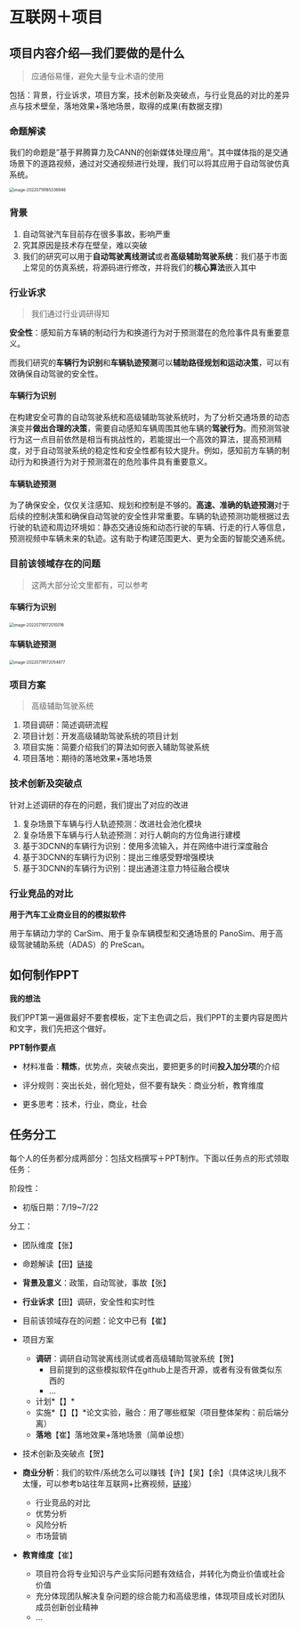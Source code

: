 # 互联网＋项目

## 项目内容介绍—我们要做的是什么

> 应通俗易懂，避免大量专业术语的使用

包括：背景，行业诉求，项目方案，技术创新及突破点，与行业竞品的对比的差异点与技术壁垒，落地效果+落地场景，取得的成果(有数据支撑)

### 命题解读

我们的命题是”基于昇腾算力及CANN的创新媒体处理应用“。其中媒体指的是交通场景下的道路视频，通过对交通视频进行处理，我们可以将其应用于自动驾驶仿真系统。

<img src="https://raw.githubusercontent.com/coelien/image-hosting/master/img/202207191653094.png" alt="image-20220719165336946" style="zoom:50%;" />

### 背景

1. 自动驾驶汽车目前存在很多事故，影响严重
2. 究其原因是技术存在壁垒，难以突破
3. 我们的研究可以用于**自动驾驶离线测试**或者**高级辅助驾驶系统**：我们基于市面上常见的仿真系统，将源码进行修改，并将我们的**核心算法**嵌入其中

### 行业诉求

> 我们通过行业调研得知

**安全性**：感知前方车辆的制动行为和换道行为对于预测潜在的危险事件具有重要意义。

而我们研究的**车辆行为识别**和**车辆轨迹预测**可以**辅助路径规划和运动决策**，可以有效确保自动驾驶的安全性。

#### 车辆行为识别

在构建安全可靠的自动驾驶系统和高级辅助驾驶系统时，为了分析交通场景的动态演变并**做出合理的决策**，需要自动感知车辆周围其他车辆的**驾驶行为**。而预测驾驶行为这一点目前依然是相当有挑战性的，若能提出一个高效的算法，提高预测精度，对于自动驾驶系统的稳定性和安全性都有较大提升。例如，感知前方车辆的制动行为和换道行为对于预测潜在的危险事件具有重要意义。

#### 车辆轨迹预测

为了确保安全，仅仅关注感知、规划和控制是不够的。**高速、准确的轨迹预测**对于后续的控制决策和确保自动驾驶的安全性非常重要。车辆的轨迹预测功能根据过去行驶的轨迹和周边环境如：静态交通设施和动态行驶的车辆、行走的行人等信息，预测视频中车辆未来的轨迹。这有助于构建范围更大、更为全面的智能交通系统。

### 目前该领域存在的问题

> 这两大部分论文里都有，可以参考

#### 车辆行为识别

<img src="https://raw.githubusercontent.com/coelien/image-hosting/master/img/202207191720085.png" alt="image-20220719172010016" style="zoom:50%;" />

#### 车辆轨迹预测

<img src="https://raw.githubusercontent.com/coelien/image-hosting/master/img/202207191720938.png" alt="image-20220719172054877" style="zoom:50%;" />

### 项目方案

> 高级辅助驾驶系统

1. 项目调研：简述调研流程
2. 项目计划：开发高级辅助驾驶系统的项目计划
3. 项目实施：简要介绍我们的算法如何嵌入辅助驾驶系统
4. 项目落地：期待的落地效果+落地场景

### 技术创新及突破点

针对上述调研的存在的问题，我们提出了对应的改进

1. 复杂场景下车辆与行人轨迹预测：改进社会池化模块
2. 复杂场景下车辆与行人轨迹预测：对行人朝向的方位角进行建模
3. 基于3DCNN的车辆行为识别：使用多流输入，并在网络中进行深度融合
4. 基于3DCNN的车辆行为识别：提出三维感受野增强模块
5. 基于3DCNN的车辆行为识别：提出通道注意力特征融合模块

### 行业竞品的对比

**用于汽车工业商业目的的模拟软件**

用于车辆动力学的 CarSim、用于复杂车辆模型和交通场景的 PanoSim、用于高级驾驶辅助系统（ADAS）的 PreScan。

## 如何制作PPT

**我的想法**

我们PPT第一遍做最好不要套模板，定下主色调之后，我们PPT的主要内容是图片和文字，我们先把这个做好。

**PPT制作要点**

- 材料准备：**精炼**，优势点，突破点突出，要把更多的时间**投入加分项**的介绍

- 评分规则：突出长处，弱化短处，但不要有缺失：商业分析，教育维度

- 更多思考：技术，行业，商业，社会

## 任务分工

每个人的任务都分成两部分：包括文档撰写＋PPT制作。下面以任务点的形式领取任务：	

阶段性：

- 初版日期：7/19~7/22

分工：

- 团队维度【张】
- 命题解读【田】[链接](https://cy.ncss.cn/mtcontest/detail?id=8a80808d81197da0018119acfaad04dc)
- **背景及意义**：政策，自动驾驶，事故【张】
- **行业诉求**【田】调研，安全性和实时性
- 目前该领域存在的问题：论文中已有【崔】
- 项目方案
  - **调研**：调研自动驾驶离线测试或者高级辅助驾驶系统【贺】
    - 目前提到的这些模拟软件在github上是否开源，或者有没有做类似东西的
    - ...
  - 计划*【】*
  - 实施*【】【】*论文实验，融合：用了哪些框架（项目整体架构：前后端分离）
  - **落地**【崔】落地效果+落地场景（简单设想）
- 技术创新及突破点【贺】

- **商业分析**：我们的软件/系统怎么可以赚钱【许】【吴】【余】（具体这块儿我不太懂，可以参考b站往年互联网+比赛视频，[链接](https://www.bilibili.com/video/BV1z3411E7yX)）
  - 行业竞品的对比
  - 优势分析
  - 风险分析
  - 市场营销
- **教育维度**【崔】
  - 项目符合将专业知识与产业实际问题有效结合，并转化为商业价值或社会价值
  - 充分体现团队解决复杂问题的综合能力和高级思维，体现项目成长对团队成员创新创业精神
  - ...

